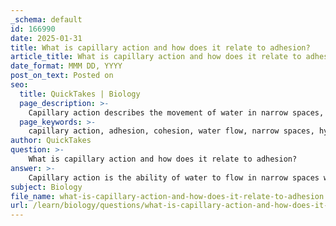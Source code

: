 ```yaml
---
_schema: default
id: 166990
date: 2025-01-31
title: What is capillary action and how does it relate to adhesion?
article_title: What is capillary action and how does it relate to adhesion?
date_format: MMM DD, YYYY
post_on_text: Posted on
seo:
  title: QuickTakes | Biology
  page_description: >-
    Capillary action describes the movement of water in narrow spaces, driven by the adhesion of water to surfaces and the cohesion between water molecules.
  page_keywords: >-
    capillary action, adhesion, cohesion, water flow, narrow spaces, hydrogen bonds, cellulose fibers, biological systems, water transport, movement of water
author: QuickTakes
question: >-
    What is capillary action and how does it relate to adhesion?
answer: >-
    Capillary action is the ability of water to flow in narrow spaces without the assistance of external forces. This phenomenon is primarily driven by two key properties of water: adhesion and cohesion.\n\n1. **Adhesion**: This is the tendency of water molecules to stick to other substances. In the context of capillary action, when water comes into contact with the walls of a narrow tube or a porous material (like a paper towel), the water molecules adhere to the surface due to attractive forces. For example, in a paper towel, water molecules stick to the cellulose fibers, which facilitates the upward movement of water.\n\n2. **Cohesion**: This refers to the attraction between water molecules themselves. Water molecules are held together by hydrogen bonds, which create a cohesive force that allows them to stick to each other. This cohesion is crucial in maintaining a continuous column of water as it moves upward through narrow spaces.\n\nThe interplay between adhesion and cohesion is what enables capillary action. As water adheres to the walls of a vessel, it pulls other water molecules along with it due to cohesion. This is particularly important in biological systems, such as in plants, where capillary action helps transport water from the roots to the leaves.\n\nIn summary, capillary action is a result of the combined effects of adhesion (water sticking to surfaces) and cohesion (water sticking to itself), allowing water to move through narrow spaces effectively. This phenomenon is vital for various natural processes, including the movement of water in plants and the behavior of water in small tubes or porous materials.
subject: Biology
file_name: what-is-capillary-action-and-how-does-it-relate-to-adhesion.md
url: /learn/biology/questions/what-is-capillary-action-and-how-does-it-relate-to-adhesion
---
```


&nbsp;